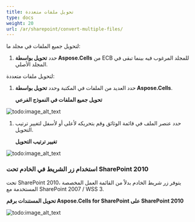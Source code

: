```yaml
---
title: تحويل ملفات متعددة
type: docs
weight: 20
url: /ar/sharepoint/convert-multiple-files/
---
```


لتحويل جميع الملفات في مجلد ما: 

1. حدد **تحويل بواسطة Aspose.Cells** من ECB للمجلد المرغوب فيه بينما تبقى في المجلد الأصلي.

لتحويل ملفات متعددة: 

1. حدد العديد من الملفات في المكتبة وحدد **تحويل بواسطة Aspose.Cells**. 

   **تحويل جميع الملفات في النموذج الفرعي** 

![todo:image_alt_text](convert-multiple-files_1.png)




1. حدد عنصر الملف في قائمة الوثائق وقم بتحريكه لأعلى أو لأسفل لتغيير ترتيب التحويل. 

   **تغيير ترتيب التحويل** 

![todo:image_alt_text](convert-multiple-files_2.png)
### **استخدام زر الشريط في الخادم تحت SharePoint 2010**
تحت SharePoint 2010، يتوفر زر شريط الخادم بدلاً من القائمة العمل المخصصة المستخدمة مع SharePoint 2007 / WSS 3. 

**تحويل المستندات برقم Aspose.Cells for SharePoint على SharePoint 2010** 

![todo:image_alt_text](convert-multiple-files_3.png)
